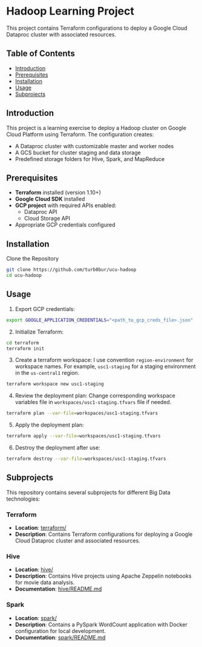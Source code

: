 # Hadoop Learning Project
This project contains Terraform configurations to deploy a Google Cloud Dataproc cluster with associated resources.

## Table of Contents
- [Introduction](#introduction)
- [Prerequisites](#prerequisites)
- [Installation](#installation)
- [Usage](#usage)
- [Subprojects](#subprojects)

## Introduction
This project is a learning exercise to deploy a Hadoop cluster on Google Cloud Platform using Terraform. 
The configuration creates:
- A Dataproc cluster with customizable master and worker nodes
- A GCS bucket for cluster staging and data storage
- Predefined storage folders for Hive, Spark, and MapReduce

## Prerequisites

- **Terraform** installed (version 1.10+)
- **Google Cloud SDK** installed
- **GCP project** with required APIs enabled:
  - Dataproc API
  - Cloud Storage API
- Appropriate GCP credentials configured

## Installation
Clone the Repository
```bash
git clone https://github.com/turb0bur/ucu-hadoop
cd ucu-hadoop
```

## Usage
1. Export GCP credentials:
```bash
export GOOGLE_APPLICATION_CREDENTIALS="<path_to_gcp_creds_file>.json"
```

2. Initialize Terraform:
```bash
cd terraform
terraform init
```

3. Create a terraform workspace:
I use convention `region-environment` for workspace names. For example, `usc1-staging` for a staging environment in the `us-central1` region.
```bash
terraform workspace new usc1-staging
```

4. Review the deployment plan:
Change corresponding workspace variables file in `workspaces/usc1-staging.tfvars` file if needed.
```bash
terraform plan --var-file=workspaces/usc1-staging.tfvars 
```

5. Apply the deployment plan:
```bash
terraform apply --var-file=workspaces/usc1-staging.tfvars
```

6. Destroy the deployment after use:
```bash
terraform destroy --var-file=workspaces/usc1-staging.tfvars
```

## Subprojects

This repository contains several subprojects for different Big Data technologies:

### Terraform
- **Location**: [terraform/](terraform/)
- **Description**: Contains Terraform configurations for deploying a Google Cloud Dataproc cluster and associated resources.

### Hive
- **Location**: [hive/](hive/)
- **Description**: Contains Hive projects using Apache Zeppelin notebooks for movie data analysis.
- **Documentation**: [hive/README.md](hive/README.md)

### Spark
- **Location**: [spark/](spark/)
- **Description**: Contains a PySpark WordCount application with Docker configuration for local development.
- **Documentation**: [spark/README.md](spark/README.md)
